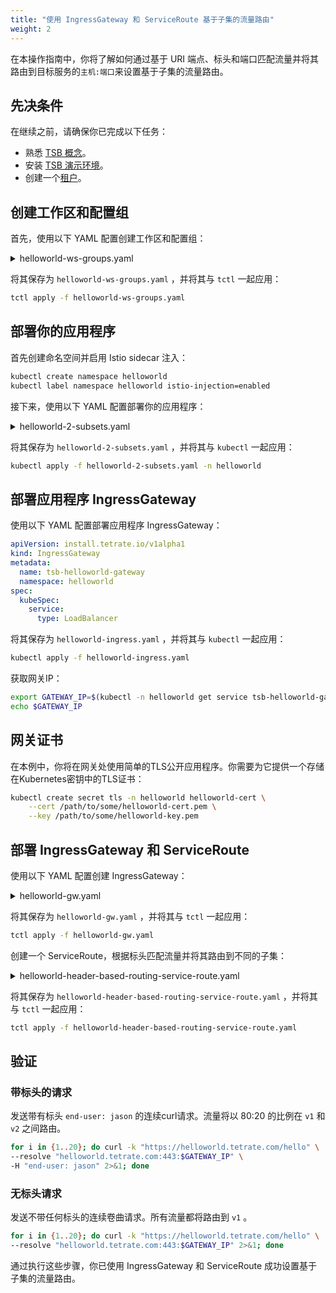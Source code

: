 ```yaml
---
title: "使用 IngressGateway 和 ServiceRoute 基于子集的流量路由"
weight: 2
---
```


在本操作指南中，你将了解如何通过基于 URI 端点、标头和端口匹配流量并将其路由到目标服务的`主机:端口`来设置基于子集的流量路由。

## 先决条件

在继续之前，请确保你已完成以下任务：

- 熟悉 [TSB 概念](../../../concepts/)。
- 安装 [TSB 演示环境](../../../setup/self-managed/demo-installation)。
- 创建一个[租户](../../../quickstart/tenant/)。

## 创建工作区和配置组

首先，使用以下 YAML 配置创建工作区和配置组：

<details>
  <summary>helloworld-ws-groups.yaml</summary>

```yaml
apiversion: api.tsb.tetrate.io/v2
kind: Workspace
metadata:
  organization: tetrate
  tenant: tetrate
  name: helloworld-ws
spec:
  namespaceSelector:
    names:
      - '*/helloworld'
---
apiVersion: gateway.tsb.tetrate.io/v2
kind: Group
metadata:
  organization: tetrate
  tenant: tetrate
  workspace: helloworld-ws
  name: helloworld-gw
spec:
  namespaceSelector:
    names:
      - '*/helloworld'
  configMode: BRIDGED
---
apiVersion: traffic.tsb.tetrate.io/v2
kind: Group
metadata:
  organization: tetrate
  tenant: tetrate
  workspace: helloworld-ws
  name: helloworld-trf
spec:
  namespaceSelector:
    names:
      - '*/helloworld'
  configMode: BRIDGED
```

</details>

将其保存为 `helloworld-ws-groups.yaml` ，并将其与 `tctl` 一起应用：

```bash
tctl apply -f helloworld-ws-groups.yaml
```

## 部署你的应用程序

首先创建命名空间并启用 Istio sidecar 注入：

```bash
kubectl create namespace helloworld
kubectl label namespace helloworld istio-injection=enabled
```

接下来，使用以下 YAML 配置部署你的应用程序：

<details>
  <summary>helloworld-2-subsets.yaml</summary>

```yaml
apiVersion: v1
kind: Service
metadata:
  name: helloworld
  labels:
    app: helloworld
    service: helloworld
spec:
  ports:
    - port: 5000
      name: http
  selector:
    app: helloworld
---
apiVersion: apps/v1
kind: Deployment
metadata:
  name: helloworld-v1
  labels:
    app: helloworld
    version: v1
spec:
  replicas: 1
  selector:
    matchLabels:
      app: helloworld
      version: v1
  template:
    metadata:
      labels:
        app: helloworld
        version: v1
    spec:
      containers:
        - name: helloworld
          image: docker.io/istio/examples-helloworld-v1
          resources:
            requests:
              cpu: '100m'
          imagePullPolicy: IfNotPresent #Always
          ports:
            - containerPort: 5000
---
apiVersion: apps/v1
kind: Deployment
metadata:
  name: helloworld-v2
  labels:
    app: helloworld
    version: v2
spec:
  replicas: 1
  selector:
    matchLabels:
      app: helloworld
      version: v2
  template:
    metadata:
      labels:
        app: helloworld
        version: v2
    spec:
      containers:
        - name: helloworld
          image: docker.io/istio/examples-helloworld-v2
          resources:
            requests:
              cpu: '100m'
          imagePullPolicy: IfNotPresent #Always
          ports:
            - containerPort: 5000
```

</details>

将其保存为 `helloworld-2-subsets.yaml` ，并将其与 `kubectl` 一起应用：

```bash
kubectl apply -f helloworld-2-subsets.yaml -n helloworld
```

## 部署应用程序 IngressGateway

使用以下 YAML 配置部署应用程序 IngressGateway：

```yaml
apiVersion: install.tetrate.io/v1alpha1
kind: IngressGateway
metadata:
  name: tsb-helloworld-gateway
  namespace: helloworld
spec:
  kubeSpec:
    service:
      type: LoadBalancer
```

将其保存为 `helloworld-ingress.yaml` ，并将其与 `kubectl` 一起应用：

```bash
kubectl apply -f helloworld-ingress.yaml
```

获取网关IP：

```bash
export GATEWAY_IP=$(kubectl -n helloworld get service tsb-helloworld-gateway -o jsonpath='{.status.loadBalancer.ingress[0].ip}')
echo $GATEWAY_IP
```

## 网关证书

在本例中，你将在网关处使用简单的TLS公开应用程序。你需要为它提供一个存储在Kubernetes密钥中的TLS证书：

```bash
kubectl create secret tls -n helloworld helloworld-cert \
    --cert /path/to/some/helloworld-cert.pem \
    --key /path/to/some/helloworld-key.pem
```

## 部署 IngressGateway 和 ServiceRoute

使用以下 YAML 配置创建 IngressGateway：

<details>
  <summary>helloworld-gw.yaml</summary>

```yaml
apiVersion: gateway.tsb.tetrate.io/v2
kind: IngressGateway
metadata:
  name: helloworld-gateway
  group: helloworld-gw
  workspace: helloworld-ws
  tenant: tetrate
  organization: tetrate
spec:
  workloadSelector:
    namespace: helloworld
    labels:
      app: tsb-helloworld-gateway
  http:
    - name: helloworld
      port: 443
      hostname: helloworld.tetrate.com
      tls:
        mode: SIMPLE
        secretName: helloworld-cert
      routing:
        rules:
          - route:
              host: helloworld/helloworld.helloworld.svc.cluster.local
              port: 5000
```

</details>

将其保存为 `helloworld-gw.yaml` ，并将其与 `tctl` 一起应用：

```bash
tctl apply -f helloworld-gw.yaml
```

创建一个 ServiceRoute，根据标头匹配流量并将其路由到不同的子集：

<details>
  <summary>helloworld-header-based-routing-service-route.yaml</summary>

```yaml
apiVersion: traffic.tsb.tetrate.io/v2
kind: ServiceRoute
metadata:
  name: helloworld-service-route
  group: helloworld-trf
  workspace: helloworld-ws
  tenant: tetrate
  organization: tetrate
spec:
  service: helloworld/helloworld.helloworld.svc.cluster.local
  portLevelSettings:
    - port: 5000
      trafficType: HTTP
  subsets:
    - name: v1
      labels:
        version: v1
      weight: 50
    - name: v2
      labels:
        version: v2
      weight: 50
  httpRoutes:
    - name: http-route-match-header-and-port
      match:
        - name: match-header-and-port
          headers:
            end-user:
              exact: jason
          port: 5000
      destination:
        - subset: v1
          weight: 80
          port: 5000
        - subset: v2
          weight: 20
          port: 5000
    - name: http-route-match-port
      match:
        - name: match-port
          port: 5000
      destination:
        - subset: v1
          weight: 100
          port: 5000
```

</details>

将其保存为 `helloworld-header-based-routing-service-route.yaml` ，并将其与 `tctl` 一起应用：

```bash
tctl apply -f helloworld-header-based-routing-service-route.yaml
```

## 验证

###  带标头的请求

发送带有标头 `end-user: jason` 的连续curl请求。流量将以 80:20 的比例在 `v1` 和 `v2` 之间路由。

```bash
for i in {1..20}; do curl -k "https://helloworld.tetrate.com/hello" \
--resolve "helloworld.tetrate.com:443:$GATEWAY_IP" \
-H "end-user: jason" 2>&1; done
```

### 无标头请求

发送不带任何标头的连续卷曲请求。所有流量都将路由到 `v1` 。

```bash
for i in {1..20}; do curl -k "https://helloworld.tetrate.com/hello" \
--resolve "helloworld.tetrate.com:443:$GATEWAY_IP" 2>&1; done
```

通过执行这些步骤，你已使用 IngressGateway 和 ServiceRoute 成功设置基于子集的流量路由。
